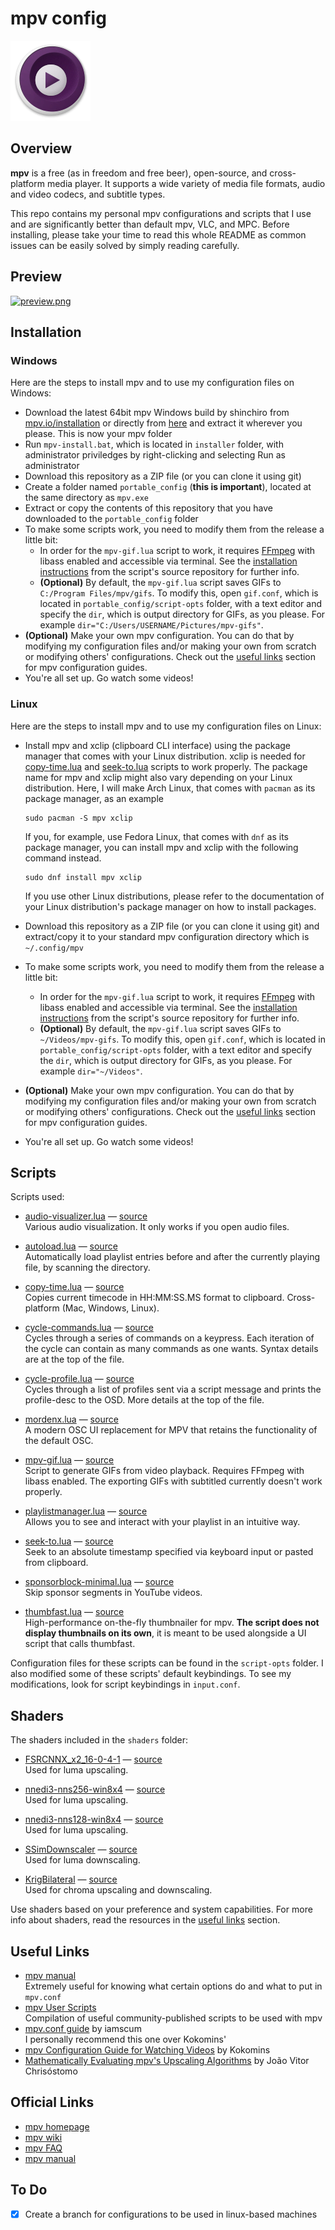 # mpv config

![mpv logo](https://raw.githubusercontent.com/mpv-player/mpv.io/master/source/images/mpv-logo-128.png)

## Overview

**mpv** is a free (as in freedom and free beer), open-source, and cross-platform media player. It supports
a wide variety of media file formats, audio and video codecs, and subtitle types.

This repo contains my personal mpv configurations and scripts that I use and are significantly better than default mpv, VLC, and MPC. Before installing, please take your time to read this whole README as common issues can be easily solved by simply reading carefully.

## Preview

[![preview.png](https://i.postimg.cc/0QYzwWPn/preview.png)](https://postimg.cc/DJzfVcW4)

## Installation

### Windows

Here are the steps to install mpv and to use my configuration files on Windows:

* Download the latest 64bit mpv Windows build by shinchiro from [mpv.io/installation](https://mpv.io/installation/) or directly from [here](https://sourceforge.net/projects/mpv-player-windows/files/) and extract it wherever you please. This is now your mpv folder
* Run `mpv-install.bat`, which is located in `installer` folder, with administrator priviledges by right-clicking and selecting Run as administrator
* Download this repository as a ZIP file (or you can clone it using git)
* Create a folder named `portable_config` (**this is important**), located at the same directory as `mpv.exe`
* Extract or copy the contents of this repository that you have downloaded to the `portable_config` folder
* To make some scripts work, you need to modify them from the release a little bit:
  * In order for the `mpv-gif.lua` script to work, it requires [FFmpeg](https://ffmpeg.org/) with libass enabled and accessible via terminal. See the [installation instructions](https://github.com/Scheliux/mpv-gif-generator#installation) from the script's source repository for further info.
  * **(Optional)** By default, the `mpv-gif.lua` script saves GIFs to `C:/Program Files/mpv/gifs`. To modify this, open `gif.conf`, which is located in `portable_config/script-opts` folder, with a text editor and specify the `dir`, which is output directory for GIFs, as you please. For example `dir="C:/Users/USERNAME/Pictures/mpv-gifs"`.
* **(Optional)** Make your own mpv configuration. You can do that by modifying my configuration files and/or making your own from scratch or modifying others' configurations. Check out the [useful links](#useful-links) section for mpv configuration guides.
* You're all set up. Go watch some videos!

### Linux

Here are the steps to install mpv and to use my configuration files on Linux:

* Install mpv and xclip (clipboard CLI interface) using the package manager that comes with your Linux distribution. xclip is needed for [copy-time.lua](https://github.com/noelsimbolon/mpv-config/blob/linux/scripts/copy-time.lua) and [seek-to.lua](https://github.com/noelsimbolon/mpv-config/blob/linux/scripts/seek-to.lua) scripts to work properly. The package name for mpv and xclip might also vary depending on your Linux distribution. Here, I will make Arch Linux, that comes with `pacman` as its package manager, as an example
  
  ```
  sudo pacman -S mpv xclip
  ```

  If you, for example, use Fedora Linux, that comes with `dnf` as its package manager, you can install mpv and xclip with the following command instead.

  ```
  sudo dnf install mpv xclip
  ```

  If you use other Linux distributions, please refer to the documentation of your Linux distribution's package manager on how to install packages.

* Download this repository as a ZIP file (or you can clone it using git) and extract/copy it to your standard mpv configuration directory which is `~/.config/mpv`
* To make some scripts work, you need to modify them from the release a little bit:
  * In order for the `mpv-gif.lua` script to work, it requires [FFmpeg](https://ffmpeg.org/) with libass enabled and accessible via terminal. See the [installation instructions](https://github.com/Scheliux/mpv-gif-generator#installation) from the script's source repository for further info.
  * **(Optional)** By default, the `mpv-gif.lua` script saves GIFs to `~/Videos/mpv-gifs`. To modify this, open `gif.conf`, which is located in `portable_config/script-opts` folder, with a text editor and specify the `dir`, which is output directory for GIFs, as you please. For example `dir="~/Videos"`.
* **(Optional)** Make your own mpv configuration. You can do that by modifying my configuration files and/or making your own from scratch or modifying others' configurations. Check out the [useful links](#useful-links) section for mpv configuration guides.
* You're all set up. Go watch some videos!

## Scripts

Scripts used:

* [audio-visualizer.lua](https://github.com/noelsimbolon/mpv-config/blob/linux/scripts/audio_visualizer.lua) —
  [source](https://github.com/mfcc64/mpv-scripts#visualizerlua)\
  Various audio visualization. It only works if you open audio files.
  
* [autoload.lua](https://github.com/noelsimbolon/mpv-config/blob/linux/scripts/autoload.lua) —
  [source](https://github.com/mpv-player/mpv/blob/master/TOOLS/lua/autoload.lua)\
  Automatically load playlist entries before and after the currently playing file, by scanning the directory.

* [copy-time.lua](https://github.com/noelsimbolon/mpv-config/blob/linux/scripts/copy-time.lua) — [source](https://github.com/linguisticmind/mpv-scripts/tree/master/copy-time)\
  Copies current timecode in HH:MM:SS.MS format to clipboard. Cross-platform (Mac, Windows, Linux).

* [cycle-commands.lua](https://github.com/noelsimbolon/mpv-config/blob/linux/scripts/cycle-commands.lua) —
  [source](https://github.com/CogentRedTester/mpv-scripts#cycle-commands)\
  Cycles through a series of commands on a keypress. Each iteration of the cycle can contain as many commands as one wants. Syntax details are at the top of the file.

* [cycle-profile.lua](https://github.com/noelsimbolon/mpv-config/blob/linux/scripts/cycle-profile.lua) —
  [source](https://github.com/CogentRedTester/mpv-scripts#cycle-profile)\
  Cycles through a list of profiles sent via a script message and prints the profile-desc to the OSD. More details at the top of the file.

* [mordenx.lua](https://github.com/noelsimbolon/mpv-config/blob/linux/scripts/mordenx.lua) —
  [source](https://github.com/cyl0/mpv-osc-morden-x)\
  A modern OSC UI replacement for MPV that retains the functionality of the default OSC.

* [mpv-gif.lua](https://github.com/noelsimbolon/mpv-config/blob/linux/scripts/mpv-gif.lua) —
  [source](https://github.com/Scheliux/mpv-gif-generator)\
  Script to generate GIFs from video playback. Requires FFmpeg with libass enabled. The exporting GIFs with subtitled currently doesn't work properly.

* [playlistmanager.lua](https://github.com/noelsimbolon/mpv-config/blob/linux/scripts/playlistmanager.lua) —
  [source](https://github.com/jonniek/mpv-playlistmanager)\
  Allows you to see and interact with your playlist in an intuitive way.

* [seek-to.lua](https://github.com/noelsimbolon/mpv-config/blob/linux/scripts/seek-to.lua) —
  [source](https://github.com/dexeonify/mpv-config/blob/main/scripts/seek-to.lua)\
  Seek to an absolute timestamp specified via keyboard input or pasted from clipboard.

* [sponsorblock-minimal.lua](https://github.com/noelsimbolon/mpv-config/blob/linux/scripts/sponsorblock-minimal.lua) — [source](https://codeberg.org/jouni/mpv_sponsorblock_minimal)\
  Skip sponsor segments in YouTube videos.

* [thumbfast.lua](https://github.com/noelsimbolon/mpv-config/blob/linux/scripts/thumbfast.lua) — [source](https://github.com/po5/thumbfast)\
  High-performance on-the-fly thumbnailer for mpv. **The script does not display thumbnails on its own**, it is meant to be used alongside a UI script that calls thumbfast.

Configuration files for these scripts can be found in the `script-opts` folder. I also modified some of these scripts' default keybindings. To see my modifications, look for script keybindings in `input.conf`.

## Shaders

The shaders included in the `shaders` folder:

* [FSRCNNX_x2_16-0-4-1](https://github.com/noelsimbolon/mpv-config/blob/main/shaders/FSRCNNX_x2_16-0-4-1.glsl) — [source](https://github.com/igv/FSRCNN-TensorFlow/releases)\
  Used for luma upscaling.
  
* [nnedi3-nns256-win8x4](https://github.com/noelsimbolon/mpv-config/blob/main/shaders/nnedi3-nns256-win8x4.hook) — [source](https://github.com/bjin/mpv-prescalers/tree/master)\
  Used for luma upscaling.

* [nnedi3-nns128-win8x4](https://github.com/noelsimbolon/mpv-config/blob/main/shaders/nnedi3-nns128-win8x4.hook) — [source](https://github.com/bjin/mpv-prescalers/tree/master)\
  Used for luma upscaling.
  
* [SSimDownscaler](https://github.com/noelsimbolon/mpv-config/blob/main/shaders/SSimDownscaler.glsl) —
  [source](https://gist.github.com/igv)\
  Used for luma downscaling.

* [KrigBilateral](https://github.com/noelsimbolon/mpv-config/blob/main/shaders/KrigBilateral.glsl) —
  [source](https://gist.github.com/igv)\
  Used for chroma upscaling and downscaling.

Use shaders based on your preference and system capabilities. For more info about shaders, read the resources in the [useful links](#useful-links) section.

## Useful Links

* [mpv manual](https://mpv.io/manual/master/)\
  Extremely useful for knowing what certain options do and what to put in `mpv.conf`
* [mpv User Scripts](https://github.com/mpv-player/mpv/wiki/User-Scripts)\
  Compilation of useful community-published scripts to be used with mpv
* [mpv.conf guide](https://iamscum.wordpress.com/guides/videoplayback-guide/mpv-conf/) by iamscum\
  I personally recommend this one over Kokomins'
* [mpv Configuration Guide for Watching Videos](https://kokomins.wordpress.com/2019/10/14/mpv-config-guide/) by Kokomins
* [Mathematically Evaluating mpv's Upscaling Algorithms](https://artoriuz.github.io/blog/mpv_upscaling.html) by João Vitor Chrisóstomo

## Official Links

* [mpv homepage](https://mpv.io/)  
* [mpv wiki](https://github.com/mpv-player/mpv/wiki)
* [mpv FAQ](https://github.com/mpv-player/mpv/wiki/FAQ)
* [mpv manual](https://mpv.io/manual/stable/)

## To Do

* [x] Create a branch for configurations to be used in linux-based machines
